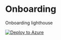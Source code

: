 # Onboarding
Onboarding lighthouse

[![Deploy to Azure](https://aka.ms/deploytoazurebutton)](https://portal.azure.com/#create/Microsoft.Template/uri/https%3A%2F%2Fraw.githubusercontent.com%2FCloudTeam-IL%2FOnboarding%2Fmain%2Fmain.json)